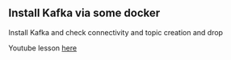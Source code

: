 ## Install Kafka via some docker

Install Kafka and check connectivity and topic creation and drop

Youtube lesson [here](https://www.youtube.com/watch?v=EiMi11slVnY)

